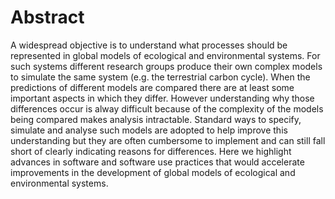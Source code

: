 # Abstract

A widespread objective is to understand what processes should be represented in global models of ecological and environmental systems. For such systems different research groups produce their own complex models to simulate the same system (e.g. the terrestrial carbon cycle). When the predictions of different models are compared there are at least some important aspects in which they differ. However understanding why those differences occur is alway difficult because of the complexity of the models being compared makes analysis intractable. Standard ways to specify, simulate and analyse such models are adopted to help improve this understanding but they are often cumbersome to implement and can still fall short of clearly indicating reasons for differences. Here we highlight advances in software and software use practices that would accelerate improvements in the development of global models of ecological and environmental systems.

